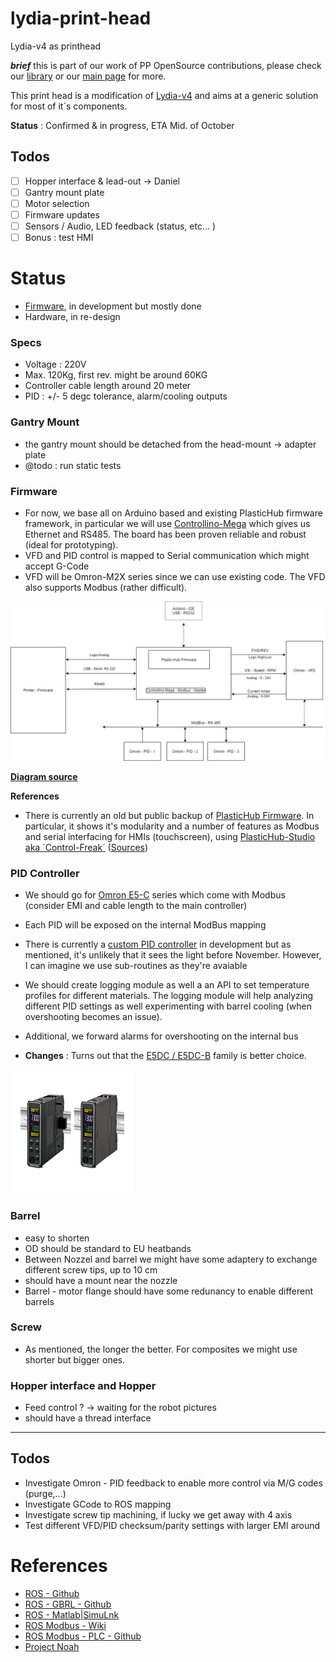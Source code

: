 # lydia-print-head

Lydia-v4 as printhead

***brief*** this is part of our work of PP OpenSource contributions, please check our [library](https://library.precious-plastic.org/) or our [main page](https://plastic-hub.com/products/) for more.

This print head is a modification of [Lydia-v4](https://plastic-hub.com/products/lydia-v4.html) and aims at a generic solution for most of it´s components.

**Status** : Confirmed & in progress, ETA Mid. of October

## Todos

- [ ] Hopper interface & lead-out -> Daniel
- [ ] Gantry mount plate
- [ ] Motor selection
- [ ] Firmware updates
- [ ] Sensors / Audio, LED feedback (status, etc... )
- [ ] Bonus : test HMI

# Status

- [Firmware](https://github.com/plastic-hub/hydra), in development but mostly done
- Hardware, in re-design

### Specs

- Voltage : 220V
- Max. 120Kg, first rev. might be around 60KG
- Controller cable length around 20 meter
- PID : +/- 5 degc tolerance, alarm/cooling outputs

### Gantry Mount

- the gantry mount should be detached from the head-mount -> adapter plate
- @todo : run static tests

### Firmware

- For now, we base all on Arduino based and existing PlasticHub firmware framework, in particular we will use [Controllino-Mega](https://www.controllino.biz/product/controllino-mega/) which gives us Ethernet and RS485. The board has been proven reliable and robust (ideal for prototyping).
- VFD and PID control is mapped to Serial communication which might accept G-Code
- VFD will be Omron-M2X series since we can use existing code. The VFD also supports Modbus (rather difficult).

![](./assets/lydia-print-head-logical.jpg)

**[Diagram source](https://app.diagrams.net/#G1L7Prviy9U-2gpcZHm8Z5dj39gxDHd_V_)**

**References** 

- There is currently an old but public backup of [PlasticHub Firmware](https://github.com/plastic-hub/plunger-firmware/tree/master/shredder-extrusion/firmware-next). In particular, it shows it's modularity and a number of features as Modbus and serial interfacing for HMIs (touchscreen), using [PlasticHub-Studio aka ´Control-Freak´](https://github.com/catx23/control-freak) ([Sources](https://github.com/plastic-hub/IDE))

### PID Controller

- We should go for [Omron E5-C](https://assets.omron.com/m/6f7cd0d93654a7a4/original/E5_C-Temperature-Controller-to-NB-Screen-Template-Tech-Guide.pdf) series which come with Modbus (consider EMI and cable length to the main controller)
- Each PID will be exposed on the internal ModBus mapping
- There is currently a [custom PID controller](https://github.com/plastic-hub/pid-controller) in development but as mentioned, it's unlikely that it sees the light before November. However, I can imagine we use sub-routines as they're avaiable
- We should create logging module as well a an API to set temperature profiles for different materials. The logging module will help analyzing different PID settings as well experimenting with barrel cooling (when overshooting becomes an issue).
- Additional, we forward alarms for overshooting on the internal bus

- **Changes** :  Turns out that the [E5DC / E5DC-B](http://www.ia.omron.com/products/family/3242/) family is better choice.

![](./assets/E5DC-B.jpg)

### Barrel

- easy to shorten
- OD should be standard to EU heatbands
- Between Nozzel and barrel we might have some adaptery to exchange different screw tips, up to 10 cm
- should have a mount near the nozzle
- Barrel - motor flange should have some redunancy to enable different barrels

### Screw

- As mentioned, the longer the better. For composites we might use shorter but bigger ones.

### Hopper interface and Hopper

- Feed control ? -> waiting for the robot pictures
- should have a thread interface

----
## Todos

- Investigate Omron - PID feedback to enable more control via M/G codes (purge,...)
- Investigate GCode to ROS mapping
- Investigate screw tip machining, if lucky we get away with 4 axis
- Test different VFD/PID checksum/parity settings with larger EMI around

# References

- [ROS - Github](https://github.com/ros-industrial)
- [ROS - GBRL - Github](https://github.com/openautomation/ROS-GRBL/wiki/GRBLtron)
- [ROS - Matlab|SimuLnk](https://www.mathworks.com/help/ros/ug/get-started-with-ros-in-simulink.html)
- [ROS Modbus - Wiki](http://wiki.ros.org/modbus)
- [ROS Modbus - PLC - Github](https://github.com/sonyccd/ros_plc_modbus)
- [Project Noah](https://github.com/plastic-hub/noah)
